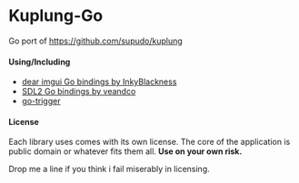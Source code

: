# Kuplung-Go

Go port of https://github.com/supudo/kuplung

#### Using/Including

- [dear imgui Go bindings by InkyBlackness](https://github.com/inkyblackness/imgui-go)
- [SDL2 Go bindings by veandco](https://github.com/veandco/go-sdl2)
- [go-trigger](https://github.com/sadlil/go-trigger)

#### License

Each library uses comes with its own license. The core of the application is public domain or whatever fits them all.
**Use on your own risk.**

Drop me a line if you think i fail miserably in licensing.
